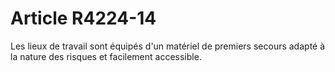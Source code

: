 # Article R4224-14

  
Les lieux de travail sont équipés d'un matériel de premiers secours adapté à la nature des risques et facilement accessible.